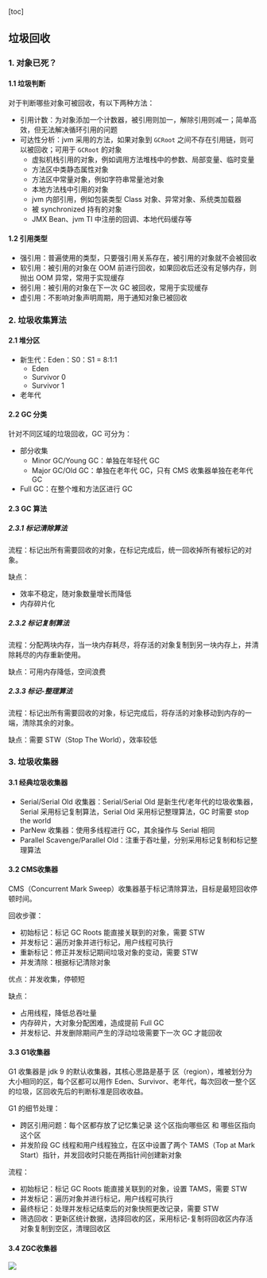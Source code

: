[toc]

## 垃圾回收

### 1. 对象已死？

#### 1.1 垃圾判断

对于判断哪些对象可被回收，有以下两种方法：

- 引用计数：为对象添加一个计数器，被引用则加一，解除引用则减一；简单高效，但无法解决循环引用的问题
- 可达性分析：jvm 采用的方法，如果对象到 `GCRoot` 之间不存在引用链，则可以被回收；可用于 `GCRoot` 的对象
  - 虚拟机栈引用的对象，例如调用方法堆栈中的参数、局部变量、临时变量
  - 方法区中类静态属性对象
  - 方法区中常量对象，例如字符串常量池对象
  - 本地方法栈中引用的对象
  - jvm 内部引用，例如包装类型 Class 对象、异常对象、系统类加载器
  - 被 synchronized 持有的对象
  - JMX Bean、jvm TI 中注册的回调、本地代码缓存等

#### 1.2 引用类型

- 强引用：普遍使用的类型，只要强引用关系存在，被引用的对象就不会被回收
- 软引用：被引用的对象在 OOM 前进行回收，如果回收后还没有足够内存，则抛出 OOM 异常，常用于实现缓存
- 弱引用：被引用的对象在下一次 GC 被回收，常用于实现缓存
- 虚引用：不影响对象声明周期，用于通知对象已被回收



### 2. 垃圾收集算法

#### 2.1 堆分区

- 新生代：Eden：S0：S1 = 8:1:1
  - Eden
  - Survivor 0
  - Survivor 1
- 老年代

#### 2.2 GC 分类

针对不同区域的垃圾回收，GC 可分为：

- 部分收集
  - Minor GC/Young GC：单独在年轻代 GC
  - Major GC/Old GC：单独在老年代 GC，只有 CMS 收集器单独在老年代 GC
- Full GC：在整个堆和方法区进行 GC

#### 2.3 GC 算法

##### 2.3.1 标记清除算法

流程：标记出所有需要回收的对象，在标记完成后，统一回收掉所有被标记的对象。

缺点：

- 效率不稳定，随对象数量增长而降低
- 内存碎片化

##### 2.3.2 标记复制算法

流程：分配两块内存，当一块内存耗尽，将存活的对象复制到另一块内存上，并清除耗尽的内存重新使用。

缺点：可用内存降低，空间浪费

##### 2.3.3 标记-整理算法

流程：标记出所有需要回收的对象，标记完成后，将存活的对象移动到内存的一端，清除其余的对象。

缺点：需要 STW（Stop The World），效率较低



### 3. 垃圾收集器

#### 3.1 经典垃圾收集器

- Serial/Serial Old 收集器：Serial/Serial Old 是新生代/老年代的垃圾收集器，Serial 采用标记复制算法，Serial Old 采用标记整理算法，GC 时需要 stop the world
- ParNew 收集器：使用多线程进行 GC，其余操作与 Serial 相同
- Parallel Scavenge/Parallel Old：注重于吞吐量，分别采用标记复制和标记整理算法

#### 3.2 CMS收集器

CMS（Concurrent Mark Sweep）收集器基于标记清除算法，目标是最短回收停顿时间。 

回收步骤：

- 初始标记：标记 GC Roots 能直接关联到的对象，需要 STW
- 并发标记：遍历对象并进行标记，用户线程可执行
- 重新标记：修正并发标记期间垃圾对象的变动，需要 STW
- 并发清除：根据标记清除对象



优点：并发收集，停顿短

缺点：

- 占用线程，降低总吞吐量
- 内存碎片，大对象分配困难，造成提前 Full GC
- 并发标记、并发删除期间产生的浮动垃圾需要下一次 GC 才能回收

#### 3.3 G1收集器

G1 收集器是 jdk 9 的默认收集器，其核心思路是基于 区（region），堆被划分为大小相同的区，每个区都可以用作 Eden、Survivor、老年代，每次回收一整个区的垃圾，区回收先后的判断标准是回收收益。

G1 的细节处理：

-  跨区引用问题：每个区都存放了记忆集记录 这个区指向哪些区 和 哪些区指向这个区
- 并发阶段 GC 线程和用户线程独立，在区中设置了两个 TAMS（Top at Mark Start）指针，并发回收时只能在两指针间创建新对象

流程：

- 初始标记：标记 GC Roots 能直接关联到的对象，设置 TAMS，需要 STW
- 并发标记：遍历对象并进行标记，用户线程可执行
- 最终标记：处理并发标记结束后的对象快照更改记录，需要 STW
- 筛选回收：更新区统计数据，选择回收的区，采用标记-复制将回收区内存活对象复制到空区，清理回收区

#### 3.4 ZGC收集器



<img src="img/垃圾回收.svg">